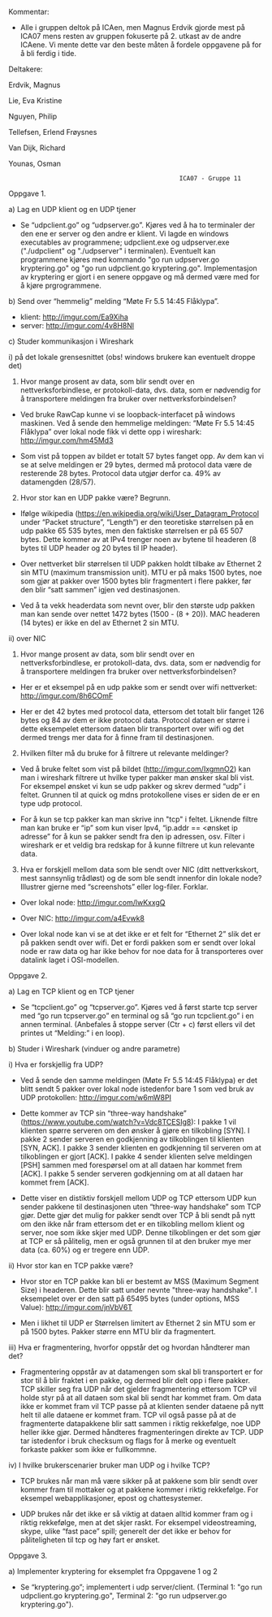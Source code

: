 Kommentar: 
- Alle i gruppen deltok på ICAen, men Magnus Erdvik gjorde mest på ICA07 mens resten av gruppen fokuserte på 2. utkast av de andre ICAene. Vi mente dette var den beste måten å fordele oppgavene på for å bli ferdig i tide. 

Deltakere:

Erdvik, Magnus

Lie, Eva Kristine

Nguyen, Philip

Tellefsen, Erlend Frøysnes

Van Dijk, Richard

Younas, Osman


                                                   ICA07 - Gruppe 11
Oppgave 1.

a) Lag en UDP klient og en UDP tjener
- Se “udpclient.go” og “udpserver.go”. Kjøres ved å ha to terminaler der den ene er server og den andre er klient. Vi lagde en windows executables av programmene; udpclient.exe og udpserver.exe ("./udpclient" og "./udpserver" i terminalen). Eventuelt kan programmene kjøres med kommando "go run udpserver.go kryptering.go" og "go run udpclient.go kryptering.go". Implementasjon av kryptering er gjort i en senere oppgave og må dermed være med for å kjøre prgrogrammene. 

b) Send over “hemmelig” melding “Møte Fr 5.5 14:45 Flåklypa”. 
- klient: http://imgur.com/Ea9Xiha
- server: http://imgur.com/4v8H8Nl

c) Studer kommunikasjon i Wireshark

i) på det lokale grensesnittet (obs! windows brukere kan eventuelt droppe det)
 1) Hvor mange prosent av data, som blir sendt over en nettverksforbindlese, er protokoll-data, dvs. data, som er nødvendig for å transportere meldingen fra bruker over nettverksforbindelsen? 
 - Ved bruke RawCap kunne vi se loopback-interfacet på windows maskinen. Ved å sende den hemmelige meldingen: “Møte Fr 5.5 14:45 Flåklypa” over lokal node fikk vi dette opp i wireshark: http://imgur.com/hm45Md3
 
 - Som vist på toppen av bildet er totalt 57 bytes fanget opp. Av dem kan vi se at selve meldingen er 29 bytes, dermed må protocol data være de resterende 28 bytes. Protocol data utgjør derfor ca. 49% av datamengden (28/57). 
 
 2) Hvor stor kan en UDP pakke være? Begrunn. 
 - Ifølge wikipedia (https://en.wikipedia.org/wiki/User_Datagram_Protocol under “Packet structure”, “Length”) er den teoretiske størrelsen på en udp pakke 65 535 bytes, men den faktiske størrelsen er på 65 507 bytes. Dette kommer av at IPv4 trenger noen av bytene til headeren (8 bytes til UDP header og 20 bytes til IP header). 
 
- Over nettverket blir størrelsen til UDP pakken holdt tilbake av Ethernet 2 sin MTU (maximum transmission unit). MTU er på maks 1500 bytes, noe som gjør at pakker over 1500 bytes blir fragmentert i flere pakker, før den blir “satt sammen” igjen ved destinasjonen. 

- Ved å ta vekk headerdata som nevnt over, blir den største udp pakken man kan sende over nettet 1472 bytes (1500 - (8 + 20)). MAC headeren (14 bytes) er ikke en del av Ethernet 2 sin MTU.

ii) over NIC
1) Hvor mange prosent av data, som blir sendt over en nettverksforbindlese, er protokoll-data, dvs. data, som er nødvendig for å transportere meldingen fra bruker over nettverksforbindelsen?
- Her er et eksempel på en udp pakke som er sendt over wifi nettverket: http://imgur.com/8h6COmF

- Her er det 42 bytes med protocol data, ettersom det totalt blir fanget 126 bytes og 84 av dem er ikke protocol data. Protocol dataen er større i dette eksempelet ettersom dataen blir transportert over wifi og det dermed trengs mer data for å finne fram til destinasjonen. 

2) Hvilken filter må du bruke for å filtrere ut relevante meldinger?
- Ved å bruke feltet som vist på bildet (http://imgur.com/IxgmnO2) kan man i wireshark filtrere ut hvilke typer pakker man ønsker skal bli vist. For eksempel ønsket vi kun se udp pakker og skrev dermed “udp” i feltet.  Grunnen til at quick og mdns protokollene vises er siden de er en type udp protocol. 

- For å kun se tcp pakker kan man skrive inn "tcp" i feltet. Liknende filtre man kan bruke er “ip” som kun viser Ipv4, “ip.addr == <ønsket ip adresse” for å kun se pakker sendt fra den ip adressen, osv. Filter i wireshark er et veldig bra redskap for å kunne filtrere ut kun relevante data. 

 3) Hva er forskjell mellom data som ble sendt over NIC (ditt nettverkskort, mest sannsynlig trådløst) og de som ble sendt innenfor din lokale node? Illustrer gjerne med “screenshots” eller log-filer. Forklar.
 - Over lokal node: http://imgur.com/lwKxxgQ
 - Over NIC: http://imgur.com/a4Evwk8
 
 - Over lokal node kan vi se at det ikke er et felt for “Ethernet 2” slik det er på pakken sendt over wifi. Det er fordi pakken som er sendt over lokal node er raw data og har ikke behov for noe data for  å transporteres over datalink laget i OSI-modellen. 
 
Oppgave 2. 

a) Lag en TCP klient og en TCP tjener 
- Se “tcpclient.go” og “tcpserver.go”. Kjøres ved å først starte tcp server med “go run tcpserver.go” en terminal og så “go run tcpclient.go” i en annen terminal. (Anbefales å stoppe server (Ctr + c) først ellers vil det printes ut “Melding:” i en loop). 

b) Studer i Wireshark (vinduer og andre parametre) 

i) Hva er forskjellig fra UDP? 
- Ved å sende den samme meldingen (Møte Fr 5.5 14:45 Flåklypa) er det blitt sendt 5 pakker over lokal node istedenfor bare 1 som ved bruk av UDP protokollen: http://imgur.com/w6mW8PI 

- Dette kommer av TCP sin “three-way handshake” (https://www.youtube.com/watch?v=Vdc8TCESIg8): I pakke 1 vil klienten spørre serveren om den ønsker å gjøre en tilkobling [SYN]. I pakke 2 sender serveren en godkjenning av tilkoblingen til klienten [SYN, ACK]. I pakke 3 sender klienten en godkjenning til serveren om at tilkoblingen er gjort [ACK]. I pakke 4 sender klienten selve meldingen [PSH] sammen med forespørsel om at all dataen har kommet frem [ACK]. I pakke 5 sender serveren godkjenning om at all dataen har kommet frem [ACK]. 

- Dette viser en distiktiv forskjell mellom UDP og TCP ettersom UDP kun sender pakkene til destinasjonen uten “three-way handshake” som TCP gjør. Dette gjør det mulig for pakker sendt over TCP å bli sendt på nytt om den ikke når fram ettersom det er en tilkobling mellom klient og server, noe som ikke skjer med UDP. Denne tilkoblingen er det som gjør at TCP er så pålitelig, men er også grunnen til at den bruker mye mer data (ca. 60%) og er tregere enn UDP. 

ii) Hvor stor kan en TCP pakke være?
- Hvor stor en TCP pakke kan bli er bestemt av MSS (Maximum Segment Size) i headeren. Dette blir satt under nevnte "three-way handshake". I eksempelet over er den satt på 65495 bytes (under options, MSS Value): http://imgur.com/jnVbV6T

-  Men i likhet til UDP er Størrelsen limitert av Ethernet 2 sin MTU som er på 1500 bytes. Pakker større enn MTU blir da fragmentert.

iii) Hva er fragmentering, hvorfor oppstår det og hvordan håndterer man det?
- Fragmentering oppstår av at datamengen som skal bli transportert er for stor til å blir fraktet i en pakke, og dermed blir delt opp i flere pakker. TCP skiller seg fra UDP når det gjelder fragmentering ettersom TCP vil holde styr på at all dataen som skal bli sendt har kommet fram. Om data ikke er kommet fram vil TCP passe på at klienten sender dataene på nytt helt til alle dataene er kommet fram. TCP vil også passe på at de fragmenterte datapakkene blir satt sammen i riktig rekkefølge, noe UDP heller ikke gjør. Dermed håndteres fragmenteringen direkte av TCP. UDP tar istedenfor i bruk checksum og flags for å merke og eventuelt forkaste pakker som ikke er fullkommne.

iv) I hvilke brukerscenarier bruker man UDP og i hvilke TCP?
- TCP brukes når man må være sikker på at pakkene som blir sendt over kommer fram til mottaker og at pakkene kommer i riktig rekkefølge. For eksempel webapplikasjoner, epost og chattesystemer.

- UDP brukes når det ikke er så viktig at dataen alltid kommer fram og i riktig rekkefølge, men at det skjer raskt. For eksempel videostreaming, skype, ulike “fast pace” spill; generelt der det ikke er behov for påliteligheten til tcp og høy fart er ønsket. 

Oppgave 3.

a) Implementer kryptering for eksemplet fra Oppgavene 1 og 2 
- Se “kryptering.go”; implementert i udp server/client. (Terminal 1: "go run udpclient.go kryptering.go", Terminal 2: "go run udpserver.go kryptering.go"). 








 

